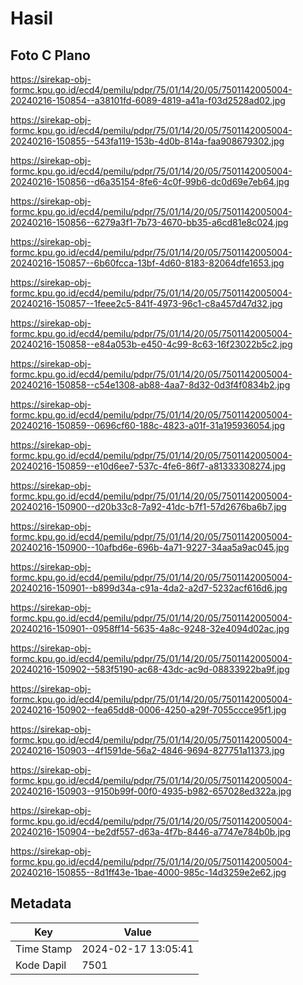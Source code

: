 # Hasil

## Foto C Plano

https://sirekap-obj-formc.kpu.go.id/ecd4/pemilu/pdpr/75/01/14/20/05/7501142005004-20240216-150854--a38101fd-6089-4819-a41a-f03d2528ad02.jpg

https://sirekap-obj-formc.kpu.go.id/ecd4/pemilu/pdpr/75/01/14/20/05/7501142005004-20240216-150855--543fa119-153b-4d0b-814a-faa908679302.jpg

https://sirekap-obj-formc.kpu.go.id/ecd4/pemilu/pdpr/75/01/14/20/05/7501142005004-20240216-150856--d6a35154-8fe6-4c0f-99b6-dc0d69e7eb64.jpg

https://sirekap-obj-formc.kpu.go.id/ecd4/pemilu/pdpr/75/01/14/20/05/7501142005004-20240216-150856--6279a3f1-7b73-4670-bb35-a6cd81e8c024.jpg

https://sirekap-obj-formc.kpu.go.id/ecd4/pemilu/pdpr/75/01/14/20/05/7501142005004-20240216-150857--6b60fcca-13bf-4d60-8183-82064dfe1653.jpg

https://sirekap-obj-formc.kpu.go.id/ecd4/pemilu/pdpr/75/01/14/20/05/7501142005004-20240216-150857--1feee2c5-841f-4973-96c1-c8a457d47d32.jpg

https://sirekap-obj-formc.kpu.go.id/ecd4/pemilu/pdpr/75/01/14/20/05/7501142005004-20240216-150858--e84a053b-e450-4c99-8c63-16f23022b5c2.jpg

https://sirekap-obj-formc.kpu.go.id/ecd4/pemilu/pdpr/75/01/14/20/05/7501142005004-20240216-150858--c54e1308-ab88-4aa7-8d32-0d3f4f0834b2.jpg

https://sirekap-obj-formc.kpu.go.id/ecd4/pemilu/pdpr/75/01/14/20/05/7501142005004-20240216-150859--0696cf60-188c-4823-a01f-31a195936054.jpg

https://sirekap-obj-formc.kpu.go.id/ecd4/pemilu/pdpr/75/01/14/20/05/7501142005004-20240216-150859--e10d6ee7-537c-4fe6-86f7-a81333308274.jpg

https://sirekap-obj-formc.kpu.go.id/ecd4/pemilu/pdpr/75/01/14/20/05/7501142005004-20240216-150900--d20b33c8-7a92-41dc-b7f1-57d2676ba6b7.jpg

https://sirekap-obj-formc.kpu.go.id/ecd4/pemilu/pdpr/75/01/14/20/05/7501142005004-20240216-150900--10afbd6e-696b-4a71-9227-34aa5a9ac045.jpg

https://sirekap-obj-formc.kpu.go.id/ecd4/pemilu/pdpr/75/01/14/20/05/7501142005004-20240216-150901--b899d34a-c91a-4da2-a2d7-5232acf616d6.jpg

https://sirekap-obj-formc.kpu.go.id/ecd4/pemilu/pdpr/75/01/14/20/05/7501142005004-20240216-150901--0958ff14-5635-4a8c-9248-32e4094d02ac.jpg

https://sirekap-obj-formc.kpu.go.id/ecd4/pemilu/pdpr/75/01/14/20/05/7501142005004-20240216-150902--583f5190-ac68-43dc-ac9d-08833922ba9f.jpg

https://sirekap-obj-formc.kpu.go.id/ecd4/pemilu/pdpr/75/01/14/20/05/7501142005004-20240216-150902--fea65dd8-0006-4250-a29f-7055ccce95f1.jpg

https://sirekap-obj-formc.kpu.go.id/ecd4/pemilu/pdpr/75/01/14/20/05/7501142005004-20240216-150903--4f1591de-56a2-4846-9694-827751a11373.jpg

https://sirekap-obj-formc.kpu.go.id/ecd4/pemilu/pdpr/75/01/14/20/05/7501142005004-20240216-150903--9150b99f-00f0-4935-b982-657028ed322a.jpg

https://sirekap-obj-formc.kpu.go.id/ecd4/pemilu/pdpr/75/01/14/20/05/7501142005004-20240216-150904--be2df557-d63a-4f7b-8446-a7747e784b0b.jpg

https://sirekap-obj-formc.kpu.go.id/ecd4/pemilu/pdpr/75/01/14/20/05/7501142005004-20240216-150855--8d1ff43e-1bae-4000-985c-14d3259e2e62.jpg


## Metadata

| Key        | Value               |
| ---------- | ------------------- |
| Time Stamp | 2024-02-17 13:05:41 |
| Kode Dapil | 7501                |



